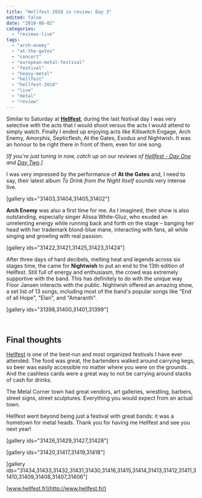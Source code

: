 ```yaml
---
title: "Hellfest 2018 in review: Day 3"
edited: false
date: "2018-08-02"
categories:
  - "reviews-live"
tags:
  - "arch-enemy"
  - "at-the-gates"
  - "concert"
  - "european-metal-festival"
  - "festival"
  - "heavy-metal"
  - "hellfest"
  - "hellfest-2018"
  - "live"
  - "metal"
  - "review"
---
```


Similar to Saturday at **[Hellfest](http://www.hellfest.fr/)**, during the last festival day I was very selective with the acts that I would shoot versus the acts I would attend to simply watch. Finally I ended up enjoying acts like Killswitch Engage, Arch Enemy, Amorphis, Septicflesh, At the Gates, Exodus and Nightwish. It was an honour to be right there in front of them, even for one song.

_\[If you're just tuning in now, catch up on our reviews of [Hellfest - Day One](https://www.hellbound.ca/2018/07/hellfest-2018-in-review-day-1/) and [Day Two](https://www.hellbound.ca/2018/08/hellfest-2018-in-review-day-2/).\]_

I was very impressed by the performance of **At the Gates** and, I need to say, their latest album _To Drink from the Night Itself_ sounds very intense live.

\[gallery ids="31403,31404,31405,31402"\]

**Arch Enemy** was also a first time for me. As I imagined, their show is also outstanding, especially singer Alissa White-Gluz, who exuded an unrelenting energy while running back and forth on the stage – banging her head with her trademark blond-blue mane, interacting with fans, all while singing and growling with real passion.

\[gallery ids="31422,31421,31425,31423,31424"\]

After three days of hard decibels, melting heat and legends across six stages time, the came for **Nightwish** to put an end to the 13th edition of Hellfest. Still full of energy and enthusiasm, the crowd was extremely supportive with the band. This has definitely to do with the unique way Floor Jansen interacts with the public. Nightwish offered an amazing show, a set list of 13 songs, including most of the band's popular songs like "End of all Hope", "Elan", and "Amaranth".

\[gallery ids="31398,31400,31401,31399"\]

 

## Final thoughts

[Hellfest](http://www.hellfest.fr/) is one of the best-run and most organized festivals I have ever attended. The food was great, the bartenders walked around carrying kegs, so beer was easily accessible no matter where you were on the grounds. And the cashless cards were a great way to not be carrying around stacks of cash for drinks.

The Metal Corner town had great vendors, art galleries, wrestling, barbers, street signs, street sculptures. Everything you would expect from an actual town.

Hellfest went beyond being just a festival with great bands: it was a hometown for metal heads. Thank you for having me Hellfest and see you next year!

\[gallery ids="31426,31429,31427,31428"\]

\[gallery ids="31420,31417,31419,31418"\]

\[gallery ids="31434,31433,31432,31431,31430,31416,31415,31414,31413,31412,31411,31410,31409,31408,31407,31406"\]

[www.hellfest.fr](http://www.hellfest.fr/)
